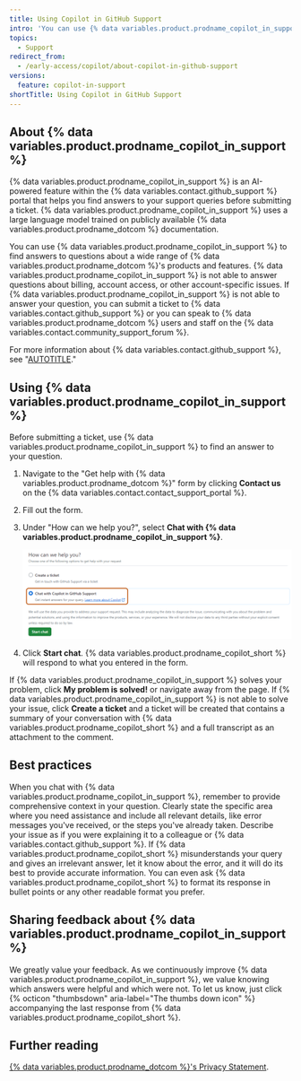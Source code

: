 ```yaml
---
title: Using Copilot in GitHub Support
intro: 'You can use {% data variables.product.prodname_copilot_in_support %} to find an answer to your question before submitting a support ticket.'
topics:
  - Support
redirect_from:
  - /early-access/copilot/about-copilot-in-github-support
versions:
  feature: copilot-in-support
shortTitle: Using Copilot in GitHub Support
---
```


## About {% data variables.product.prodname_copilot_in_support %}

{% data variables.product.prodname_copilot_in_support %} is an AI-powered feature within the {% data variables.contact.github_support %} portal that helps you find answers to your support queries before submitting a ticket. {% data variables.product.prodname_copilot_in_support %} uses a large language model trained on publicly available {% data variables.product.prodname_dotcom %} documentation.

You can use {% data variables.product.prodname_copilot_in_support %} to find answers to questions about a wide range of {% data variables.product.prodname_dotcom %}'s products and features. {% data variables.product.prodname_copilot_in_support %} is not able to answer questions about billing, account access, or other account-specific issues. If {% data variables.product.prodname_copilot_in_support %} is not able to answer your question, you can submit a ticket to {% data variables.contact.github_support %} or you can speak to {% data variables.product.prodname_dotcom %} users and staff on the {% data variables.contact.community_support_forum %}.

For more information about {% data variables.contact.github_support %}, see "[AUTOTITLE](/support/learning-about-github-support/about-github-support)."

## Using {% data variables.product.prodname_copilot_in_support %}

Before submitting a ticket, use {% data variables.product.prodname_copilot_in_support %} to find an answer to your question.

1. Navigate to the "Get help with {% data variables.product.prodname_dotcom %}" form by clicking **Contact us** on the {% data variables.contact.contact_support_portal %}.
1. Fill out the form.
1. Under "How can we help you?", select **Chat with {% data variables.product.prodname_copilot_in_support %}**.

    ![Screenshot of the "How can we help you?" form. "Chat with {% data variables.product.prodname_copilot_in_support %}" is highlighted in orange.](/assets/images/help/copilot/chat-with-copilot-in-support.png)

1. Click **Start chat**. {% data variables.product.prodname_copilot_short %} will respond to what you entered in the form.

If {% data variables.product.prodname_copilot_in_support %} solves your problem, click **My problem is solved!** or navigate away from the page. If {% data variables.product.prodname_copilot_in_support %} is not able to solve your issue, click **Create a ticket** and a ticket will be created that contains a summary of your conversation with {% data variables.product.prodname_copilot_short %} and a full transcript as an attachment to the comment.

## Best practices

When you chat with {% data variables.product.prodname_copilot_in_support %}, remember to provide comprehensive context in your question. Clearly state the specific area where you need assistance and include all relevant details, like error messages you've received, or the steps you've already taken. Describe your issue as if you were explaining it to a colleague or {% data variables.contact.github_support %}. If {% data variables.product.prodname_copilot_short %} misunderstands your query and gives an irrelevant answer, let it know about the error, and it will do its best to provide accurate information. You can even ask {% data variables.product.prodname_copilot_short %} to format its response in bullet points or any other readable format you prefer.

## Sharing feedback about {% data variables.product.prodname_copilot_in_support %}

We greatly value your feedback. As we continuously improve {% data variables.product.prodname_copilot_in_support %}, we value knowing which answers were helpful and which were not. To let us know, just click {% octicon "thumbsdown" aria-label="The thumbs down icon" %} accompanying the last response from {% data variables.product.prodname_copilot_short %}.

## Further reading

[{% data variables.product.prodname_dotcom %}'s Privacy Statement](/free-pro-team@latest/site-policy/privacy-policies/github-privacy-statement).
